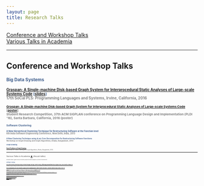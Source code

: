 ```yaml
---
layout: page
title: Research Talks
---
```


[Conference and Workshop Talks](#conf-talks) 
<br>[Various Talks in Academia](#acad-talks)

____________


## Conference and Workshop Talks 
<!-- <a href="#top">⬆</a> {#conf-talks}  -->

<small><font color="3F5E8C"><b>Big Data Systems<b>

<small>[Graspan: A Single-machine Disk-based Graph System for
Interprocedural Static Analyses of Large-scale Systems
Code](http://socalpls.github.io/archive/2016nov/) [[slides](/documents/pubs/socalpls16-graspan-presentation.pdf)] <br><font color="gray">17th
SoCal PLS: Programming Languages and Systems, Irvine, California, 2016

<small>[Graspan: A Single-machine Disk-based Graph System for
Interprocedural Static Analyses of Large-scale Systems
Code](https://pldi16.sigplan.org/track/Student+Research+Competition+%28SRC%29#About) [[poster](/documents/pubs/asplos17-graspan-poster.pdf)]<br><font color="gray">Student Research Competition, 37th ACM SIGPLAN conference on Programming Language Design and Implementation (PLDI '16), Santa Barbara, California, 2016 (poster)
       
<small><font color="3F5E8C"><b>Software Clustering<b>
        
<small><font color="3F5E8C">A New Hierarchical Clustering Technique for Restructuring Software
at the Function level</font> <br><font color="gray">6th India Software Engineering Conference, New Delhi, India, 2013

<small><font color="3F5E8C">A New Clustering Technique using (k,w)-Core Decomposition for Restructuring Software Functions</font> <br><font color="gray">Workshop on Graph Drawing and Graph Algorithms, Dhaka, Bangladesh, 2013   

<small><font color="3F5E8C"><b>Graph Drawing<b>

<small>[Open Problems in Graph Drawing](/documents/pubs/gdga13-open-problems-presentation.pdf)<br><font color="gray">Workshop on Graph Drawing and Graph Algorithms, Dhaka, Bangladesh, 2013   

____________


## Various Talks in Academia <a href="#top">⬆</a>  {#acad-talks}

<small><i>Includes talks I gave on my research projects and on papers by other researchers</i></small>

<small><font color="3F5E8C"><b>Software Testing<b>

<small>[Full-Speed Fuzzing: Reducing Fuzzing Overhead through Coverage-Guided Tracing, Stefan Nagy and Matthew Hicks (Virginia Tech), IEEE Security & Privacy '19](https://ieeexplore.ieee.org/document/8835316)
<br><font color="gray"> Software Engineering Research Group Meet, University of Houston, December 2020

<small>[Test-Case Reduction via Test-Case Generation: Insights From the Hypothesis Reducer, David R. MacIver and Alastair F. Donaldson (Imperial College London), ECOOP '20](https://2020.ecoop.org/details/ecoop-2020-papers/13/Test-Case-Reduction-via-Test-Case-Generation-Insights-From-the-Hypothesis-Reducer)
<br><font color="gray"> Software Engineering Research Group Meet, University of Houston, November 2020

<small>[GRIMOIRE: Synthesizing Structure while Fuzzing, Tim Blazytko et al. (Ruhr-Universität Bochum), USENIX Security '19](https://www.usenix.org/conference/usenixsecurity19/presentation/blazytko)
<br><font color="gray"> Software Engineering Research Group Meet, University of Houston, October 2020

<small>[Generating Avoidable Collision Scenarios for Testing Autonomous Driving Systems, Allesandro Calo et al. (Technical University of Munich, National Institute of Informatics, Simula Research Laboratory), ICST '20](https://icst2020.info/details/icst-2020-Industry/5/Generating-Avoidable-Collision-Scenarios-for-Testing-Autonomous-Driving-Systems)
<br><font color="gray"> Software Engineering Research Group Meet, University of Houston, September 2020

<small>[DART: directed automated random testing, Patrice Godefroid et al. (Bell Labs, Lucent Technologies, University of Illinois at Urbana-Champaign), PLDI '05](https://dl.acm.org/doi/10.1145/1064978.1065036)
<br><font color="gray"> Programming Languages and Systems Group Meet, Department of Computer Science, University of California, Irvine, August 2016

<small><font color="3F5E8C"><b>Big Data Systems<b>

<small>[Graspan: A Single-machine Disk-based Graph System for Interprocedural Static Analyses of Large-scale Systems, ASPLOS '17](https://dl.acm.org/doi/10.1145/3093336.3037744)
<br><font color="gray"> Guest Lecture, CS201P Computer Security Class, University of California, Irvine, February 2020

<small>[Naiad: A Timely Dataflow System, Derek G. Murray et al. (Microsoft Research), SOSP '13](https://dl.acm.org/doi/10.1145/2517349.2522738)
<br><font color="gray"> Programming Languages and Systems Group Meet, Department of Computer Science, University of California, Irvine, December 2015

<small><font color="3F5E8C"><b>Security<b>

<small>[Shielding Applications from an Untrusted Cloud with Haven, Andrew Baumann et al. (Microsoft Research), OSDI '14](https://www.usenix.org/conference/osdi14/technical-sessions/presentation/baumann)
<br><font color="gray"> Programming Languages and Systems Group Meet, Department of Computer Science, University of California, Irvine, February 2016

<small><font color="3F5E8C"><b>Program Synthesis<b>

<small>[A Comparative Analysis of the Usability of Stack Overflow Code Snippets Across Languages](/documents/pubs/presentation15-prog-synth.pdf)
<br><font color="gray"> Programming Languages and Systems Group Meet, Department of Computer Science, University of California, Irvine, April 2015

<small><font color="3F5E8C"><b>Software Environments & Code Cloning<b>

<small>[A New approach for fixing bugs in Code Clones: Fix It There Too
(FITT)](/documents/pubs/presentation14-fitt.pdf)<br>(co-presented with [Vaibhav
Saini](https://www.linkedin.com/in/sainivaibhav/))<br><font color="gray"> INF219 Software Environments Class (Spring 2019), Department of Informatics,
University of California, Irvine, 2014

<small>[Building and Extending IDEs](/documents/pubs/presentation14-ides.pdf)<br>(co-presented with Vaibhav
Saini)<br><font color="gray"> INF219 Software Environments Class (Spring 2019), Department of Informatics,
University of California, Irvine, 2014

